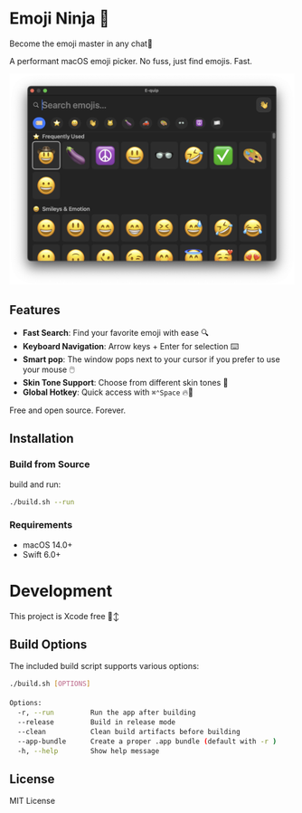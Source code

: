# Emoji Ninja 🥷

Become the emoji master in any chat🤙

A performant macOS emoji picker. No fuss, just find emojis. Fast.

![Screenshot](demo/screenshot.png)

## Features

- **Fast Search**: Find your favorite emoji with ease 🔍️
- **Keyboard Navigation**: Arrow keys + Enter for selection ⌨️
- **Smart pop**: The window pops next to your cursor if you prefer to use your mouse 🖱️
- **Skin Tone Support**: Choose from different skin tones 🌈
- **Global Hotkey**: Quick access with `⌘⌃Space` 🔥🔑

Free and open source. Forever.
## Installation

### Build from Source

build and run:
```bash
./build.sh --run
```

### Requirements

- macOS 14.0+
- Swift 6.0+

# Development
This project is Xcode free 🙂‍↕️

## Build Options

The included build script supports various options:

```bash
./build.sh [OPTIONS]

Options:
  -r, --run         Run the app after building
  --release         Build in release mode
  --clean           Clean build artifacts before building
  --app-bundle      Create a proper .app bundle (default with -r )
  -h, --help        Show help message
```


## License

MIT License
